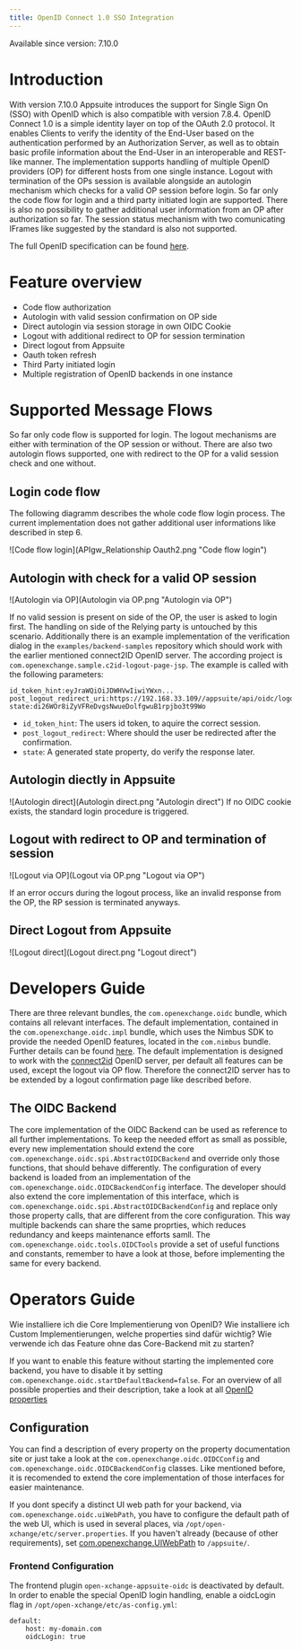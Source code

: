 ```yaml
---
title: OpenID Connect 1.0 SSO Integration
---
```

Available since version: 7.10.0


# Introduction

With version 7.10.0 Appsuite introduces the support for Single Sign On (SSO) with OpenID which is also compatible with version 7.8.4. OpenID Connect 1.0 is a simple identity layer on top of the OAuth 2.0 protocol. It enables Clients to verify the identity of the End-User based on the authentication performed by an Authorization Server, as well as to obtain basic profile information about the End-User in an interoperable and REST-like manner. The implementation supports handling of multiple OpenID providers (OP) for different hosts from one single instance. Logout with termination of the OPs session is available alongside an autologin mechanism which checks for a valid OP session before login. So far only the code flow for login and a third party initiated login are supported. There is also no possibility to gather additional user information from an OP after authorization so far. The session status mechanism with two comunicating IFrames like suggested by the standard is also not supported.

The full OpenID specification can be found [here](http://openid.net/specs/openid-connect-core-1_0.html).

# Feature overview
* Code flow authorization
* Autologin with valid session confirmation on OP side
* Direct autologin via session storage in own OIDC Cookie
* Logout with additional redirect to OP for session termination
* Direct logout from Appsuite
* Oauth token refresh
* Third Party initiated login
* Multiple registration of OpenID backends in one instance

# Supported Message Flows
So far only code flow is supported for login. The logout mechanisms are either with termination of the OP session or without. There are also two autologin flows supported, one with redirect to the OP for a valid session check and one without.

## Login code flow
The following diagramm describes the whole code flow login process. The current implementation does not gather additional user informations like described in step 6.

![Code flow login](APIgw_Relationship Oauth2.png "Code flow login")


## Autologin with check for a valid OP session
![Autologin via OP](Autologin via OP.png "Autologin via OP")

If no valid session is present on side of the OP, the user is asked to login first. The handling on side of the Relying party is untouched by this scenario. Additionally there is an example implementation of the verification dialog in the `examples/backend-samples` repository which should work with the earlier mentioned connect2ID OpenID server. The according project is `com.openexchange.sample.c2id-logout-page-jsp`. The example is called with the following parameters:


	id_token_hint:eyJraWQiOiJDWHVwIiwiYWxn...
	post_logout_redirect_uri:https://192.168.33.109//appsuite/api/oidc/logout
	state:di26WOr8iZyVFReDvgsNwueDolfgwuB1rpjbo3t99Wo

* `id_token_hint`: The users id token, to aquire the correct session.
* `post_logout_redirect`: Where should the user be redirected after the confirmation.
* `state`: A generated state property, do verify the response later.

## Autologin diectly in Appsuite
![Autologin direct](Autologin direct.png "Autologin direct")
If no OIDC cookie exists, the standard login procedure is triggered.

## Logout with redirect to OP and termination of session
![Logout via OP](Logout via OP.png "Logout via OP")

If an error occurs during the logout process, like an invalid response from the OP, the RP session is terminated anyways.

## Direct Logout from Appsuite
![Logout direct](Logout direct.png "Logout direct")

# Developers Guide
There are three relevant bundles, the `com.openexchange.oidc` bundle, which contains all relevant interfaces. The default implementation, contained in the `com.openexchange.oidc.impl` bundle, which uses the Nimbus SDK to provide the needed OpenID features, located in the `com.nimbus` bundle. Further details can be found [here](https://connect2id.com/products/nimbus-oauth-openid-connect-sdk). The default implementation is designed to work with the [connect2id](https://connect2id.com/products/server) OpenID server, per default all features can be used, except the logout via OP flow. Therefore the connect2ID server has to be extended by a logout confirmation page like described before.

## The OIDC Backend
The core implementation of the OIDC Backend can be used as reference to all further implementations. To keep the needed effort as small as possible, every new implementation should extend the core `com.openexchange.oidc.spi.AbstractOIDCBackend` and override only those functions, that should behave differently. The configuration of every backend is loaded from an implementation of the `com.openexchange.oidc.OIDCBackendConfig` interface. The developer should also extend the core implementation of this interface, which is `com.openexchange.oidc.spi.AbstractOIDCBackendConfig` and replace only those property calls, that are different from the core configuration. This way multiple backends can share the same proprties, which reduces redundancy and keeps maintenance efforts samll. The `com.openexchange.oidc.tools.OIDCTools` provide a set of useful functions and constants, remember to have a look at those, before implementing the same for every backend.

# Operators Guide

Wie installiere ich die Core Implementierung von OpenID? Wie installiere ich Custom Implementierungen, welche properties sind dafür wichtig? Wie verwende ich das Feature ohne das Core-Backend mit zu starten?

If you want to enable this feature without starting the implemented core backend, you have to disable it by setting `com.openexchange.oidc.startDefaultBackend=false`. For an overview of all possible properties and their description, take a look at all [OpenID properties](https://documentation.open-xchange.com/components/middleware/config/develop/index.html#mode=features&feature=OIDC)

## Configuration
You can find a description of every property on the property documentation site or just take a look at the `com.openexchange.oidc.OIDCConfig` and `com.openexchange.oidc.OIDCBackendConfig` classes. Like mentioned before, it is recomended to extend the core implementation of those interfaces for easier maintenance.

If you dont specify a distinct UI web path for your backend, via `com.openexchange.oidc.uiWebPath`, you have to configure the default path of the web UI, which is used in several places, via `/opt/open-xchange/etc/server.properties`. If you haven't already (because of other requirements), set [com.openexchange.UIWebPath](https://documentation.open-xchange.com/components/middleware/config/{{version}}/index.html#com.openexchange.UIWebPath) to `/appsuite/`.

### Frontend Configuration

The frontend plugin `open-xchange-appsuite-oidc` is deactivated by default. In order to enable the special OpenID login handling, enable a oidcLogin flag in `/opt/open-xchange/etc/as-config.yml`:

    default:
        host: my-domain.com
        oidcLogin: true
